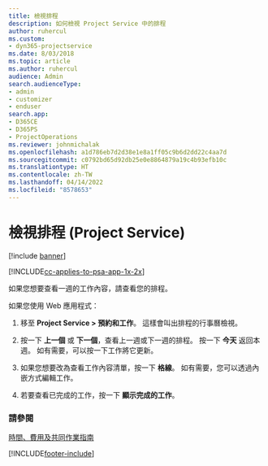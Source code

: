 ```yaml
---
title: 檢視排程
description: 如何檢視 Project Service 中的排程
author: ruhercul
ms.custom:
- dyn365-projectservice
ms.date: 8/03/2018
ms.topic: article
ms.author: ruhercul
audience: Admin
search.audienceType:
- admin
- customizer
- enduser
search.app:
- D365CE
- D365PS
- ProjectOperations
ms.reviewer: johnmichalak
ms.openlocfilehash: a1d786eb7d2d38e1e8a1ff05c9b6d2dd22c4aa7d
ms.sourcegitcommit: c0792bd65d92db25e0e8864879a19c4b93efb10c
ms.translationtype: HT
ms.contentlocale: zh-TW
ms.lasthandoff: 04/14/2022
ms.locfileid: "8578653"
---
```

# <a name="view-your-schedule-project-service"></a>檢視排程 (Project Service)

[!include [banner](../includes/psa-now-project-operations.md)]

[!INCLUDE[cc-applies-to-psa-app-1x-2x](../includes/cc-applies-to-psa-app-1x-2x.md)]

如果您想要查看一週的工作內容，請查看您的排程。  
  
 如果您使用 Web 應用程式：  
  
1.  移至 **Project Service > 預約和工作**。 這樣會叫出排程的行事曆檢視。  
  
2.  按一下 **上一個** 或 **下一個**，查看上一週或下一週的排程。 按一下 **今天** 返回本週。 如有需要，可以按一下工作將它更新。  
  
3.  如果您想要改為查看工作內容清單，按一下 **格線**。 如有需要，您可以透過內嵌方式編輯工作。  
  
4.  若要查看已完成的工作，按一下 **顯示完成的工作**。  
  
### <a name="see-also"></a>請參閱  
 [時間、費用及共同作業指南](../psa/time-expense-collaboration-guide.md)


[!INCLUDE[footer-include](../includes/footer-banner.md)]

